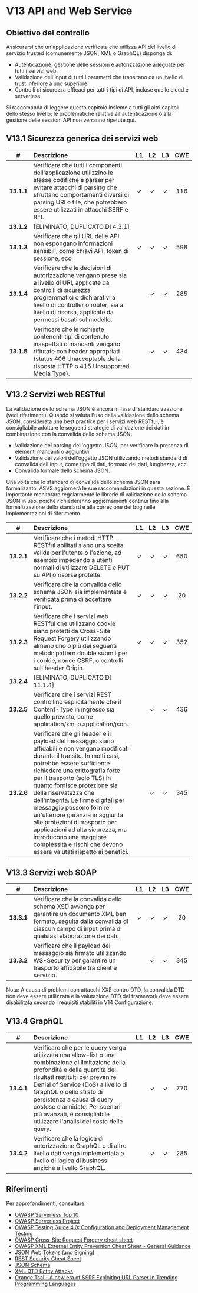 # V13 API and Web Service

## Obiettivo del controllo

Assicurarsi che un'applicazione verificata che utilizza API del livello di servizio trusted (comunemente JSON, XML o GraphQL) disponga di:

* Autenticazione, gestione delle sessioni e autorizzazione adeguate per tutti i servizi web.
* Validazione dell'input di tutti i parametri che transitano da un livello di trust inferiore a uno superiore.
* Controlli di sicurezza efficaci per tutti i tipi di API, incluse quelle cloud e serverless.

Si raccomanda di leggere questo capitolo insieme a tutti gli altri capitoli dello stesso livello; le problematiche relative all'autenticazione o alla gestione delle sessioni API non verranno ripetute qui.

## V13.1 Sicurezza generica dei servizi web

| # | Descrizione | L1 | L2 | L3 | CWE |
| :---: | :--- | :---: | :---:| :---: | :---: |
| **13.1.1** | Verificare che tutti i componenti dell'applicazione utilizzino le stesse codifiche e parser per evitare attacchi di parsing che sfruttano comportamenti diversi di parsing URI o file, che potrebbero essere utilizzati in attacchi SSRF e RFI. | ✓ | ✓ | ✓ | 116 |
| **13.1.2** | [ELIMINATO, DUPLICATO DI 4.3.1] | | | | |
| **13.1.3** | Verificare che gli URL delle API non espongano informazioni sensibili, come chiavi API, token di sessione, ecc. | ✓ | ✓ | ✓ | 598 |
| **13.1.4** | Verificare che le decisioni di autorizzazione vengano prese sia a livello di URI, applicate da controlli di sicurezza programmatici o dichiarativi a livello di controller o router, sia a livello di risorsa, applicate da permessi basati sul modello. | | ✓ | ✓ | 285 |
| **13.1.5** | Verificare che le richieste contenenti tipi di contenuto inaspettati o mancanti vengano rifiutate con header appropriati (status 406 Unacceptable della risposta HTTP o 415 Unsupported Media Type). | | ✓ | ✓ | 434 |

## V13.2 Servizi web RESTful

La validazione dello schema JSON è ancora in fase di standardizzazione (vedi riferimenti). Quando si valuta l'uso della validazione dello schema JSON, considerata una best practice per i servizi web RESTful, è consigliabile adottare le seguenti strategie di validazione dei dati in combinazione con la convalida dello schema JSON:

* Validazione del parsing dell'oggetto JSON, per verificare la presenza di elementi mancanti o aggiuntivi.
* Validazione dei valori dell'oggetto JSON utilizzando metodi standard di convalida dell'input, come tipo di dati, formato dei dati, lunghezza, ecc.
* Convalida formale dello schema JSON.

Una volta che lo standard di convalida dello schema JSON sarà formalizzato, ASVS aggiornerà le sue raccomandazioni in questa sezione. È importante monitorare regolarmente le librerie di validazione dello schema JSON in uso, poiché richiederanno aggiornamenti continui fino alla formalizzazione dello standard e alla correzione dei bug nelle implementazioni di riferimento.

| # | Descrizione | L1 | L2 | L3 | CWE |
| :---: | :--- | :---: | :---:| :---: | :---: |
| **13.2.1** | Verificare che i metodi HTTP RESTful abilitati siano una scelta valida per l'utente o l'azione, ad esempio impedendo a utenti normali di utilizzare DELETE o PUT su API o risorse protette. | ✓ | ✓ | ✓ | 650 |
| **13.2.2** | Verificare che la convalida dello schema JSON sia implementata e verificata prima di accettare l'input. | ✓ | ✓ | ✓ | 20 |
| **13.2.3** | Verificare che i servizi web RESTful che utilizzano cookie siano protetti da Cross-Site Request Forgery utilizzando almeno uno o più dei seguenti metodi: pattern double submit per i cookie, nonce CSRF, o controlli sull'header Origin. | ✓ | ✓ | ✓ | 352 |
| **13.2.4** | [ELIMINATO, DUPLICATO DI 11.1.4] | | | | |
| **13.2.5** | Verificare che i servizi REST controllino esplicitamente che il Content-Type in ingresso sia quello previsto, come application/xml o application/json. | | ✓ | ✓ | 436 |
| **13.2.6** | Verificare che gli header e il payload del messaggio siano affidabili e non vengano modificati durante il transito. In molti casi, potrebbe essere sufficiente richiedere una crittografia forte per il trasporto (solo TLS) in quanto fornisce protezione sia della riservatezza che dell'integrità. Le firme digitali per messaggio possono fornire un'ulteriore garanzia in aggiunta alle protezioni di trasporto per applicazioni ad alta sicurezza, ma introducono una maggiore complessità e rischi che devono essere valutati rispetto ai benefici. | | ✓ | ✓ | 345 |

## V13.3 Servizi web SOAP

| # | Descrizione | L1 | L2 | L3 | CWE |
| :---: | :--- | :---: | :---:| :---: | :---: |
| **13.3.1** | Verificare che la convalida dello schema XSD avvenga per garantire un documento XML ben formato, seguita dalla convalida di ciascun campo di input prima di qualsiasi elaborazione dei dati. | ✓ | ✓ | ✓ | 20 |
| **13.3.2** | Verificare che il payload del messaggio sia firmato utilizzando WS-Security per garantire un trasporto affidabile tra client e servizio. | | ✓ | ✓ | 345 |

Nota: A causa di problemi con attacchi XXE contro DTD, la convalida DTD non deve essere utilizzata e la valutazione DTD del framework deve essere disabilitata secondo i requisiti stabiliti in V14 Configurazione.

## V13.4 GraphQL

| # | Descrizione | L1 | L2 | L3 | CWE |
| :---: | :--- | :---: | :---:| :---: | :---: |
| **13.4.1** | Verificare che per le query venga utilizzata una allow-list o una combinazione di limitazione della profondità e della quantità dei risultati restituiti per prevenire Denial of Service (DoS) a livello di GraphQL o dello strato di persistenza a causa di query costose e annidate. Per scenari più avanzati, è consigliabile utilizzare l'analisi del costo delle query. | | ✓ | ✓ | 770 |
| **13.4.2** | Verificare che la logica di autorizzazione GraphQL o di altro livello dati venga implementata a livello di logica di business anziché a livello GraphQL. | | ✓ | ✓ | 285 |

## Riferimenti

Per approfondimenti, consultare:

* [OWASP Serverless Top 10](https://github.com/OWASP/Serverless-Top-10-Project/raw/master/OWASP-Top-10-Serverless-Interpretation-en.pdf)
* [OWASP Serverless Project](https://owasp.org/www-project-serverless-top-10/)
* [OWASP Testing Guide 4.0: Configuration and Deployment Management Testing](https://owasp.org/www-project-web-security-testing-guide/v41/4-Web_Application_Security_Testing/02-Configuration_and_Deployment_Management_Testing/README.html)
* [OWASP Cross-Site Request Forgery cheat sheet](https://cheatsheetseries.owasp.org/cheatsheets/Cross-Site_Request_Forgery_Prevention_Cheat_Sheet.html)
* [OWASP XML External Entity Prevention Cheat Sheet - General Guidance](https://cheatsheetseries.owasp.org/cheatsheets/XML_External_Entity_Prevention_Cheat_Sheet.html#general-guidance)
* [JSON Web Tokens (and Signing)](https://jwt.io/)
* [REST Security Cheat Sheet](https://cheatsheetseries.owasp.org/cheatsheets/REST_Security_Cheat_Sheet.html)
* [JSON Schema](https://json-schema.org/specification.html)
* [XML DTD Entity Attacks](https://www.vsecurity.com/download/publications/XMLDTDEntityAttacks.pdf)
* [Orange Tsai - A new era of SSRF Exploiting URL Parser In Trending Programming Languages](https://www.blackhat.com/docs/us-17/thursday/us-17-Tsai-A-New-Era-Of-SSRF-Exploiting-URL-Parser-In-Trending-Programming-Languages.pdf)
